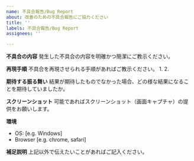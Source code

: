 ```yaml
---
name: 不具合報告/Bug Report
about: 改善のための不具合報告にご協力ください
title: ''
labels: 不具合報告/Bug Report
assignees: ''

---
```


**不具合の内容**
発生した不具合の内容を明確かつ簡潔にご教示ください。

**再現手順**
不具合を再現させられる手順があればご教示ください。
1. 
2. 

**期待する振る舞い**
結果が期待したものでなかった場合、どの様な結果になることを期待していましたか。

**スクリーンショット**
可能であればスクリーンショット（画面キャプチャ）の提供をお願いします。

**環境**
 - OS: [e.g. Windows]
 - Browser [e.g. chrome, safari]

**補足説明**
上記以外で伝えたいことがあればご記入ください。
